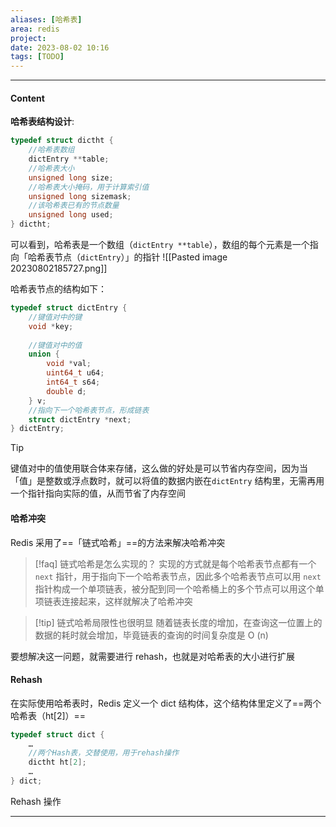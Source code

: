 ```yaml
---
aliases: [哈希表]
area: redis
project: 
date: 2023-08-02 10:16
tags: [TODO]
---
```

---
#### Content
**哈希表结构设计**:
```cpp
typedef struct dictht {
    //哈希表数组
    dictEntry **table;
    //哈希表大小
    unsigned long size;  
    //哈希表大小掩码，用于计算索引值
    unsigned long sizemask;
    //该哈希表已有的节点数量
    unsigned long used;
} dictht;
```
可以看到，哈希表是一个数组（`dictEntry **table`），数组的每个元素是一个指向「哈希表节点（`dictEntry`）」的指针
![[Pasted image 20230802185727.png]]

哈希表节点的结构如下：
```cpp
typedef struct dictEntry {
    //键值对中的键
    void *key;
  
    //键值对中的值
    union {
        void *val;
        uint64_t u64;
        int64_t s64;
        double d;
    } v;
    //指向下一个哈希表节点，形成链表
    struct dictEntry *next;
} dictEntry;
```

> [!tip] 
> 键值对中的值使用联合体来存储，这么做的好处是可以节省内存空间，因为当「值」是整数或浮点数时，就可以将值的数据内嵌在`dictEntry` 结构里，无需再用一个指针指向实际的值，从而节省了内存空间

#### 哈希冲突
Redis 采用了==「链式哈希」==的方法来解决哈希冲突

> [!faq] 链式哈希是怎么实现的？
> 实现的方式就是每个哈希表节点都有一个 `next` 指针，用于指向下一个哈希表节点，因此多个哈希表节点可以用 `next` 指针构成一个单项链表，被分配到同一个哈希桶上的多个节点可以用这个单项链表连接起来，这样就解决了哈希冲突

> [!tip] 链式哈希局限性也很明显
> 随着链表长度的增加，在查询这一位置上的数据的耗时就会增加，毕竟链表的查询的时间复杂度是 O (n)

要想解决这一问题，就需要进行 rehash，也就是对哈希表的大小进行扩展

#### Rehash
在实际使用哈希表时，Redis 定义一个 dict 结构体，这个结构体里定义了==两个哈希表（ht[2]）==
```cpp
typedef struct dict {
    …
    //两个Hash表，交替使用，用于rehash操作
    dictht ht[2]; 
    …
} dict;
```

Rehash 操作



---
